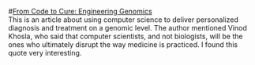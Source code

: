 #[From Code to Cure: Engineering Genomics](https://www.wired.com/insights/2013/06/from-code-to-cure-engineering-genomics/)<br/>
This is an article about using computer science to deliver personalized diagnosis and treatment on a genomic level. The author mentioned Vinod Khosla, who said that computer scientists, and not biologists, will be the ones who ultimately disrupt the way medicine is practiced. I found this quote very interesting.